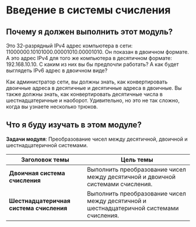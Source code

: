 # Введение в системы счисления

<!-- 5.0.1 -->
##  Почему я должен выполнить этот модуль?

Это 32-разрядный IPv4 адрес компьютера в сети: 11000000.10101000.00001010.00001010. Он показан в двоичном формате. А это адрес IPv4 для того же компьютера в десятичном формате: 192.168.10.10. С каким из них вы бы предпочли работать? А как будет выглядеть IPv6 адрес в двоичном виде?

Как администратор сети, вы должны знать, как конвертировать двоичные адреса в десятичные и десятичные адреса в двоичные. Вы также должны знать, как конвертировать десятичные числа в шестнадцатеричные и наоборот. Удивительно, но это не так сложно, когда вы узнаете несколько трюков. 

<!-- 5.0.2 -->
##  Что я буду изучать в этом модуле?

**Задачи модуля**: Преобразование чисел между десятичной, двоичной и шестнадцатеричной системами.

| **Заголовок темы** | **Цель темы** |
| --- | --- |
| **Двоичная система счисления** | Выполнить преобразование чисел между десятичной и двоичной системами счисления. |
| **Шестнадцатеричная система счисления** | Выполнить преобразование чисел между десятичной и шестнадцатеричной системами счисления. |



